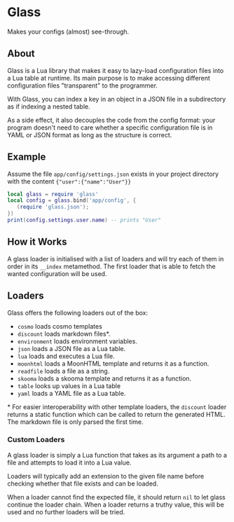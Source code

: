 # Glass
Makes your configs (almost) see-through.

## About

Glass is a Lua library that makes it easy to lazy-load configuration files into a Lua table at runtime. Its main purpose is to make accessing different configuration files "transparent" to the programmer.

With Glass, you can index a key in an object in a JSON file in a subdirectory as if indexing a nested table.

As a side effect, it also decouples the code from the config format:
your program doesn't need to care whether a specific configuration file is in YAML or JSON format as long as the structure is correct.

## Example
Assume the file `app/config/settings.json` exists in your project directory with the content `{"user":{"name":"User"}}`

```lua
local glass = require 'glass'
local config = glass.bind('app/config', {
   (require 'glass.json');
})
print(config.settings.user.name) -- prints "User"
```

## How it Works
A glass loader is initialised with a list of loaders and will try each of them in order in its `__index` metamethod. The first loader that is able to fetch the wanted configuration will be used.

## Loaders
Glass offers the following loaders out of the box:
* `cosmo` loads cosmo templates
* `discount` loads markdown files\*.
* `environment` loads environment variables.
* `json` loads a JSON file as a Lua table.
* `lua` loads and executes a Lua file.
* `moonhtml` loads a MoonHTML template and returns it as a function.
* `readfile` loads a file as a string.
* `skooma` loads a skooma template and returns it as a function.
* `table` looks up values in a Lua table
* `yaml` loads a YAML file as a Lua table.

\* For easier interoperability with other template loaders, the `discount` loader returns a static function which can be called to return the generated HTML. The markdown file is only parsed the first time.

### Custom Loaders

A glass loader is simply a Lua function that takes as its argument a path to a
file and attempts to load it into a Lua value.

Loaders will typically add an extension to the given file name before checking
whether that file exists and can be loaded.

When a loader cannot find the expected file, it should return `nil` to let glass
continue the loader chain. When a loader returns a truthy value, this will be
used and no further loaders will be tried.

